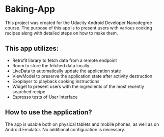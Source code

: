 # Baking-App

This project was created for the Udacity Android Developer Nanodegree course.
The purpose of this app is to present users with various cooking recipes along
with detailed steps on how to make them. 

## This app utilizes:

* Retrofit library to fetch data from a remote endpoint
* Room to store the fetched data locally
* LiveData to automatically update the application state
* ViewModel to preserve the application state after activity destruction
* Exoplayer to playback cooking instructions
* Widget to present users with the ingredients of the most recently searched recipe
* Espresso tests of User Interface

## How to use the application?

The app is usable both on physical tablets and mobile phones, as well as on Android Emulator.
No additional configuration is necessary.
